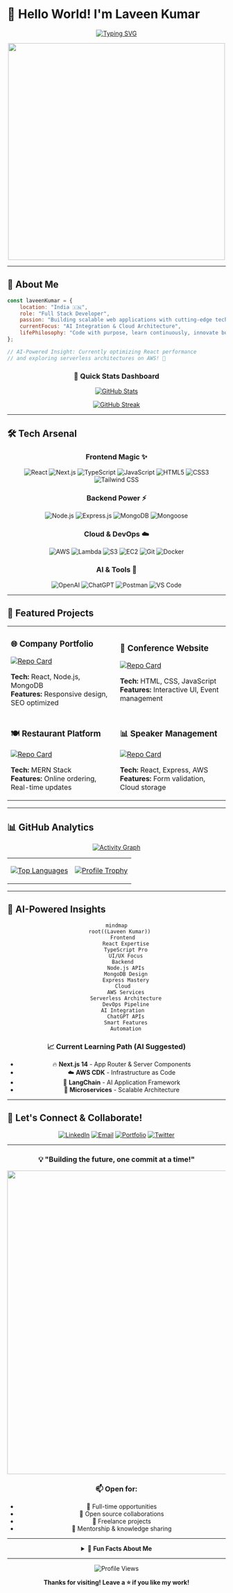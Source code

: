 # 👋 Hello World! I'm **Laveen Kumar** 

<div align="center">

[![Typing SVG](https://readme-typing-svg.herokuapp.com?font=Fira+Code&weight=600&size=28&duration=3000&pause=1000&color=00D9FF&background=0D111700&center=true&vCenter=true&multiline=true&width=800&height=100&lines=Full+Stack+MERN+Developer+%F0%9F%9A%80;AWS+Cloud+Enthusiast+%E2%98%81%EF%B8%8F;TypeScript+%26+AI+Integration+Expert+%F0%9F%A4%96)](https://git.io/typing-svg)

</div>

<div align="center">
  <img src="https://user-images.githubusercontent.com/74038190/225813708-98b745f2-7d22-48cf-9150-083f1b00d6c9.gif" width="500">
</div>

---

## 🎯 **About Me** 

```javascript
const laveenKumar = {
    location: "India 🇮🇳",
    role: "Full Stack Developer",
    passion: "Building scalable web applications with cutting-edge tech",
    currentFocus: "AI Integration & Cloud Architecture",
    lifePhilosophy: "Code with purpose, learn continuously, innovate boldly! ✨"
};

// AI-Powered Insight: Currently optimizing React performance 
// and exploring serverless architectures on AWS! 🚀
```

<div align="center">

### 🌟 **Quick Stats Dashboard**

[![GitHub Stats](https://github-readme-stats.vercel.app/api?username=Lavin-kulal&show_icons=true&theme=radical&hide_border=true&bg_color=0D1117&title_color=00D9FF&icon_color=00D9FF&text_color=FFFFFF)](https://github.com/Lavin-kulal)

[![GitHub Streak](https://streak-stats.demolab.com?user=Lavin-kulal&theme=radical&hide_border=true&background=0D1117&stroke=00D9FF&ring=00D9FF&fire=FF6B6B&currStreakNum=00D9FF&sideNums=00D9FF&currStreakLabel=00D9FF&sideLabels=FFFFFF&dates=FFFFFF)](https://github.com/Lavin-kulal)

</div>

---

## 🛠️ **Tech Arsenal**

<div align="center">

### **Frontend Magic** ✨
![React](https://img.shields.io/badge/React-20232A?style=for-the-badge&logo=react&logoColor=61DAFB)
![Next.js](https://img.shields.io/badge/Next.js-000000?style=for-the-badge&logo=next.js&logoColor=white)
![TypeScript](https://img.shields.io/badge/TypeScript-007ACC?style=for-the-badge&logo=typescript&logoColor=white)
![JavaScript](https://img.shields.io/badge/JavaScript-F7DF1E?style=for-the-badge&logo=javascript&logoColor=black)
![HTML5](https://img.shields.io/badge/HTML5-E34F26?style=for-the-badge&logo=html5&logoColor=white)
![CSS3](https://img.shields.io/badge/CSS3-1572B6?style=for-the-badge&logo=css3&logoColor=white)
![Tailwind CSS](https://img.shields.io/badge/Tailwind_CSS-38B2AC?style=for-the-badge&logo=tailwind-css&logoColor=white)

### **Backend Power** ⚡
![Node.js](https://img.shields.io/badge/Node.js-43853D?style=for-the-badge&logo=node.js&logoColor=white)
![Express.js](https://img.shields.io/badge/Express.js-404D59?style=for-the-badge&logo=express&logoColor=white)
![MongoDB](https://img.shields.io/badge/MongoDB-4EA94B?style=for-the-badge&logo=mongodb&logoColor=white)
![Mongoose](https://img.shields.io/badge/Mongoose-880000?style=for-the-badge&logo=mongoose&logoColor=white)

### **Cloud & DevOps** ☁️
![AWS](https://img.shields.io/badge/Amazon_AWS-232F3E?style=for-the-badge&logo=amazon-aws&logoColor=white)
![Lambda](https://img.shields.io/badge/AWS_Lambda-FF9900?style=for-the-badge&logo=aws-lambda&logoColor=white)
![S3](https://img.shields.io/badge/Amazon_S3-569A31?style=for-the-badge&logo=amazon-s3&logoColor=white)
![EC2](https://img.shields.io/badge/Amazon_EC2-FF9900?style=for-the-badge&logo=amazon-ec2&logoColor=white)
![Git](https://img.shields.io/badge/Git-F05032?style=for-the-badge&logo=git&logoColor=white)
![Docker](https://img.shields.io/badge/Docker-2496ED?style=for-the-badge&logo=docker&logoColor=white)

### **AI & Tools** 🤖
![OpenAI](https://img.shields.io/badge/OpenAI-412991?style=for-the-badge&logo=openai&logoColor=white)
![ChatGPT](https://img.shields.io/badge/ChatGPT-74aa9c?style=for-the-badge&logo=openai&logoColor=white)
![Postman](https://img.shields.io/badge/Postman-FF6C37?style=for-the-badge&logo=postman&logoColor=white)
![VS Code](https://img.shields.io/badge/VS_Code-007ACC?style=for-the-badge&logo=visual-studio-code&logoColor=white)

</div>

---

## 🚀 **Featured Projects**

<div align="center">

<table>
<tr>
<td width="50%">

### 🌐 **Company Portfolio**
[![Repo Card](https://github-readme-stats.vercel.app/api/pin/?username=Lavin-kulal&repo=company-site&theme=radical&hide_border=true&bg_color=0D1117&title_color=00D9FF&text_color=FFFFFF&icon_color=00D9FF)](https://github.com/Lavin-kulal/company-site)

**Tech:** React, Node.js, MongoDB  
**Features:** Responsive design, SEO optimized

</td>
<td width="50%">

### 🎤 **Conference Website**
[![Repo Card](https://github-readme-stats.vercel.app/api/pin/?username=Lavin-kulal&repo=conference-website&theme=radical&hide_border=true&bg_color=0D1117&title_color=00D9FF&text_color=FFFFFF&icon_color=00D9FF)](https://github.com/Lavin-kulal/conference-website)

**Tech:** HTML, CSS, JavaScript  
**Features:** Interactive UI, Event management

</td>
</tr>
<tr>
<td width="50%">

### 🍽️ **Restaurant Platform**
[![Repo Card](https://github-readme-stats.vercel.app/api/pin/?username=Lavin-kulal&repo=restaurant-website&theme=radical&hide_border=true&bg_color=0D1117&title_color=00D9FF&text_color=FFFFFF&icon_color=00D9FF)](https://github.com/Lavin-kulal/restaurant-website)

**Tech:** MERN Stack  
**Features:** Online ordering, Real-time updates

</td>
<td width="50%">

### 📊 **Speaker Management**
[![Repo Card](https://github-readme-stats.vercel.app/api/pin/?username=Lavin-kulal&repo=speaker-form&theme=radical&hide_border=true&bg_color=0D1117&title_color=00D9FF&text_color=FFFFFF&icon_color=00D9FF)](https://github.com/Lavin-kulal/speaker-form)

**Tech:** React, Express, AWS  
**Features:** Form validation, Cloud storage

</td>
</tr>
</table>

</div>

---

## 📊 **GitHub Analytics**

<div align="center">

[![Activity Graph](https://github-readme-activity-graph.vercel.app/graph?username=Lavin-kulal&theme=react-dark&hide_border=true&bg_color=0D1117&color=00D9FF&line=00D9FF&point=FF6B6B)](https://github.com/Lavin-kulal)

<table>
<tr>
<td>

[![Top Languages](https://github-readme-stats.vercel.app/api/top-langs/?username=Lavin-kulal&layout=compact&theme=radical&hide_border=true&bg_color=0D1117&title_color=00D9FF&text_color=FFFFFF)](https://github.com/Lavin-kulal)

</td>
<td>

[![Profile Trophy](https://github-profile-trophy.vercel.app/?username=Lavin-kulal&theme=radical&no-bg=true&no-frame=true&row=2&column=3)](https://github.com/Lavin-kulal)

</td>
</tr>
</table>

</div>

---

## 🤖 **AI-Powered Insights**

<div align="center">

```mermaid
mindmap
  root((Laveen Kumar))
    Frontend
      React Expertise
      TypeScript Pro
      UI/UX Focus
    Backend
      Node.js APIs
      MongoDB Design
      Express Mastery
    Cloud
      AWS Services
      Serverless Architecture
      DevOps Pipeline
    AI Integration
      ChatGPT APIs
      Smart Features
      Automation
```

### 📈 **Current Learning Path (AI Suggested)**
- 🔥 **Next.js 14** - App Router & Server Components
- ☁️ **AWS CDK** - Infrastructure as Code
- 🤖 **LangChain** - AI Application Framework
- 🚀 **Microservices** - Scalable Architecture

</div>

---

## 🌟 **Let's Connect & Collaborate!**

<div align="center">

[![LinkedIn](https://img.shields.io/badge/LinkedIn-0077B5?style=for-the-badge&logo=linkedin&logoColor=white)](https://linkedin.com/in/laveen-kumar)
[![Email](https://img.shields.io/badge/Email-D14836?style=for-the-badge&logo=gmail&logoColor=white)](mailto:laveenkumar@email.com)
[![Portfolio](https://img.shields.io/badge/Portfolio-FF5722?style=for-the-badge&logo=firefox&logoColor=white)](https://laveenkumar.dev)
[![Twitter](https://img.shields.io/badge/Twitter-1DA1F2?style=for-the-badge&logo=twitter&logoColor=white)](https://twitter.com/laveen_dev)

---

### 💡 **"Building the future, one commit at a time!"** 

<img src="https://user-images.githubusercontent.com/74038190/212284100-561aa473-3905-4a80-b561-0d28506553ee.gif" width="700">

### 📫 **Open for:**
- 🚀 Full-time opportunities
- 🤝 Open source collaborations  
- 💼 Freelance projects
- 🎯 Mentorship & knowledge sharing

---

<details>
<summary>🎉 <strong>Fun Facts About Me</strong></summary>

- 🌅 Early bird - Best code written before 9 AM!
- ☕ Coffee dependency level: `console.log("CRITICAL")`
- 🎮 Gaming enthusiast when not coding
- 📚 Always learning something new
- 🎵 Code better with music on
- 🌍 Dream: Building apps that change lives

</details>

---

<div align="center">

![Profile Views](https://komarev.com/ghpvc/?username=Lavin-kulal&color=00D9FF&style=for-the-badge)

**Thanks for visiting! Leave a ⭐ if you like my work!**

</div>

</div>
